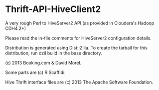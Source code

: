 Thrift-API-HiveClient2
======================

A very rough Perl to HiveServer2 API (as provided in Cloudera's Hadoop CDH4.2+)

Please read the in-file comments for HiveServer2 configuration details.

Distribution is generated using Dist::Zilla. To create the tarball for this distribution, 
run dzil build in the base directory.

(c) 2013 Booking.com & David Morel.

Some parts are (c) R.Scaffidi.

Hive Thrift interface files are (c) 2013 The Apache Software Foundation.

